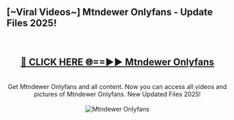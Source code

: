 <h2>[~Viral Videos~] Mtndewer Onlyfans - Update Files 2025!</h2>
<br>
<div align="center">
<h2><a href="https://betterlinks.top/A2PfLJ" rel="nofollow">🔴 CLICK HERE 🌐==►► Mtndewer Onlyfans</a></h2>
<br>
Get Mtndewer Onlyfans and all content. Now you can access all videos and pictures of Mtndewer Onlyfans. New Updated Files 2025!
<br>
<br>
<a href="https://betterlinks.top/A2PfLJ" rel="nofollow" data-target="animated-image.originalLink"><img src="https://i.ibb.co.com/WyWwxjT/player-gif2.gif" alt="Mtndewer Onlyfans" style="max-width: 100%; display: inline-block;" data-target="animated-image.originalImage"></a>
</div>
<br>
